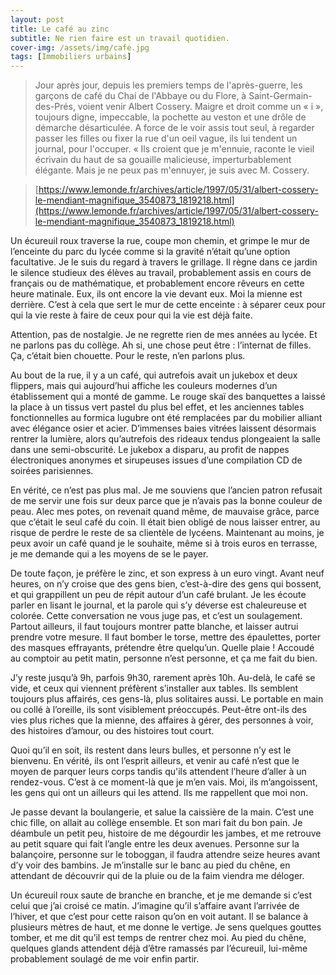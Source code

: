 ```yaml
---
layout: post
title: Le café au zinc
subtitle: Ne rien faire est un travail quotidien.
cover-img: /assets/img/cafe.jpg
tags: [Immobiliers urbains]
---
```


> Jour après jour, depuis les premiers temps de l'après-guerre, les garçons de café du Chai de l'Abbaye ou du Flore, à Saint-Germain-des-Prés, voient venir Albert Cossery. Maigre et droit comme un « i », toujours digne, impeccable, la pochette au veston et une drôle de démarche désarticulée. A force de le voir assis tout seul, à regarder passer les filles ou fixer la rue d'un oeil vague, ils lui tendent un journal, pour l'occuper. « Ils croient que je m'ennuie, raconte le vieil écrivain du haut de sa gouaille malicieuse, imperturbablement élégante. Mais je ne peux pas m'ennuyer, je suis avec M. Cossery. 

> [https://www.lemonde.fr/archives/article/1997/05/31/albert-cossery-le-mendiant-magnifique_3540873_1819218.html](https://www.lemonde.fr/archives/article/1997/05/31/albert-cossery-le-mendiant-magnifique_3540873_1819218.html)

Un écureuil roux traverse la rue, coupe mon chemin, et grimpe le mur de l’enceinte du parc du lycée comme si la gravité n’était qu’une option facultative. Je le suis du regard à travers le grillage. Il règne dans ce jardin le silence studieux des élèves au travail, probablement assis en cours de français ou de mathématique, et probablement encore rêveurs en cette heure matinale. Eux, ils ont encore la vie devant eux. Moi la mienne est derrière. C’est à cela que sert le mur de cette enceinte : à séparer ceux pour qui la vie reste à faire de ceux pour qui la vie est déjà faite.

Attention, pas de nostalgie. Je ne regrette rien de mes années au lycée. Et ne parlons pas du collège. Ah si, une chose peut être : l’internat de filles. Ça, c’était bien chouette. Pour le reste, n’en parlons plus.

Au bout de la rue, il y a un café, qui autrefois avait un jukebox et deux flippers, mais qui aujourd’hui affiche les couleurs modernes d’un établissement qui a monté de gamme. Le rouge skaï des banquettes a laissé la place à un tissus vert pastel du plus bel effet, et les anciennes tables fonctionnelles au formica lugubre ont été remplacées par du mobilier alliant avec élégance osier et acier. D’immenses baies vitrées laissent désormais rentrer la lumière, alors qu’autrefois des rideaux tendus plongeaient la salle dans une semi-obscurité. Le jukebox a disparu, au profit de nappes électroniques anonymes et sirupeuses issues d’une compilation CD de soirées parisiennes.

En vérité, ce n’est pas plus mal. Je me souviens que l’ancien patron refusait de me servir une fois sur deux parce que je n’avais pas la bonne couleur de peau. Alec mes potes, on revenait quand même, de mauvaise grâce, parce que c’était le seul café du coin. Il était bien obligé de nous laisser entrer, au risque de perdre le reste de sa clientèle de lycéens. Maintenant au moins, je peux avoir un café quand je le souhaite, même si à trois euros en terrasse, je me demande qui a les moyens de se le payer.

De toute façon, je préfère le zinc, et son express à un euro vingt. Avant neuf heures, on n’y croise que des gens bien, c’est-à-dire des gens qui bossent, et qui grappillent un peu de répit autour d’un café brulant. Je les écoute parler en lisant le journal, et la parole qui s’y déverse est chaleureuse et colorée. Cette conversation ne vous juge pas, et c’est un soulagement. Partout ailleurs, il faut toujours montrer patte blanche, et laisser autrui prendre votre mesure. Il faut bomber le torse, mettre des épaulettes, porter des masques effrayants, prétendre être quelqu’un. Quelle plaie ! Accoudé au comptoir au petit matin, personne n’est personne, et ça me fait du bien.

J’y reste jusqu’à 9h, parfois 9h30, rarement après 10h. Au-delà, le café se vide, et ceux qui viennent préfèrent s’installer aux tables. Ils semblent toujours plus affairés, ces gens-là, plus solitaires aussi. Le portable en main ou collé à l’oreille, ils sont visiblement préoccupés. Peut-être ont-ils des vies plus riches que la mienne, des affaires à gérer, des personnes à voir, des histoires d’amour, ou des histoires tout court. 

Quoi qu’il en soit, ils restent dans leurs bulles, et personne n’y est le bienvenu. En vérité, ils ont l’esprit ailleurs, et venir au café n’est que le moyen de parquer leurs corps tandis qu'ils attendent l’heure d’aller à un rendez-vous. C’est à ce moment-là que je m’en vais. Moi, ils m’angoissent, les gens qui ont un ailleurs qui les attend. Ils me rappellent que moi non.

Je passe devant la boulangerie, et salue la caissière de la main. C’est une chic fille, on allait au collège ensemble. Et son mari fait du bon pain. Je déambule un petit peu, histoire de me dégourdir les jambes, et me retrouve au petit square qui fait l’angle entre les deux avenues. Personne sur la balançoire, personne sur le toboggan, il faudra attendre seize heures avant d’y voir des bambins. Je m’installe sur le banc au pied du chêne, en attendant de découvrir qui de la pluie ou de la faim viendra me déloger.

Un écureuil roux saute de branche en branche, et je me demande si c’est celui que j’ai croisé ce matin. J’imagine qu’il s’affaire avant l’arrivée de l’hiver, et que c’est pour cette raison qu’on en voit autant. Il se balance à plusieurs mètres de haut, et me donne le vertige. Je sens quelques gouttes tomber, et me dit qu’il est temps de rentrer chez moi. Au pied du chêne, quelques glands attendent déjà d’être ramassés par l’écureuil, lui-même probablement soulagé de me voir enfin partir.
